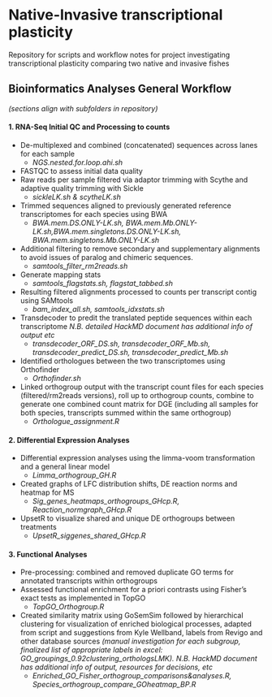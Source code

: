 # Native-Invasive transcriptional plasticity
Repository for scripts and workflow notes for project investigating transcriptional plasticity comparing two native and invasive fishes

## Bioinformatics Analyses General Workflow 
*(sections align with subfolders in repository)*
#### 1. RNA-Seq Initial QC and Processing to counts
  * De-multiplexed and combined (concatenated) sequences across lanes for each sample
    * *NGS.nested.for.loop.ahi.sh*
  * FASTQC to assess initial data quality
  * Raw reads per sample filtered via adaptor trimming with Scythe and adaptive quality trimming with Sickle
    * *sickleLK.sh & scytheLK.sh*
  * Trimmed sequences aligned to previously generated reference transcriptomes for each species using BWA 
      * *BWA.mem.DS.ONLY-LK.sh, BWA.mem.Mb.ONLY-LK.sh,BWA.mem.singletons.DS.ONLY-LK.sh, BWA.mem.singletons.Mb.ONLY-LK.sh*
  * Additional filtering to remove secondary and supplementary alignments to avoid issues of paralog and chimeric sequences. 
      * *samtools_filter_rm2reads.sh*
  * Generate mapping stats
      * *samtools_flagstats.sh, flagstat_tabbed.sh* 
  * Resulting filtered alignments processed to counts per transcript contig using SAMtools
    * *bam_index_all.sh, samtools_idxstats.sh*
  * Transdecoder to predit the translated peptide sequences within each transcriptome *N.B. detailed HackMD document has additional info of output etc*
    * *transdecoder_ORF_DS.sh, transdecoder_ORF_Mb.sh, transdecoder_predict_DS.sh, transdecoder_predict_Mb.sh*
  * Identified orthologues between the two transcriptomes using Orthofinder
    * *Orthofinder.sh*
  * Linked orthogroup output with the transcript count files for each species (filtered/rm2reads versions), roll up to orthogroup counts, combine to generate one combined count matrix for DGE (including all samples for both species, transcripts summed within the same orthogroup)
    * *Orthologue_assignment.R*
    
#### 2. Differential Expression Analyses
  * Differential expression analyses using the limma-voom transformation and a general linear model 
    * *Limma_orthogroup_GH.R*
 * Created graphs of LFC distribution shifts, DE reaction norms and heatmap for MS
    * *Sig_genes_heatmaps_orthogroups_GHcp.R, Reaction_normgraph_GHcp.R*
 * UpsetR to visualize shared and unique DE orthogroups between treatments
    * *UpsetR_siggenes_shared_GHcp.R*

#### 3. Functional Analyses
 * Pre-processing: combined and removed duplicate GO terms for annotated transcripts within orthogroups
 * Assessed functional enrichment for a priori contrasts using Fisher’s exact tests as implemented in TopGO
    * *TopGO_Orthogroup.R*
  * Created similarity matrix using GoSemSim followed by hierarchical clustering for visualization of enriched biological processes, adapted from script and suggestions from Kyle Wellband, labels from Revigo and other database sources *(manual investigation for each subgroup, finalized list of appropriate labels in excel: GO_groupings_0.92clustering_orthologsLMK). N.B. HackMD document has additional info of output, resources for decisions, etc*
    * *Enriched_GO_Fisher_orthogroup_comparisons&analyses.R, Species_orthogroup_compare_GOheatmap_BP.R*
